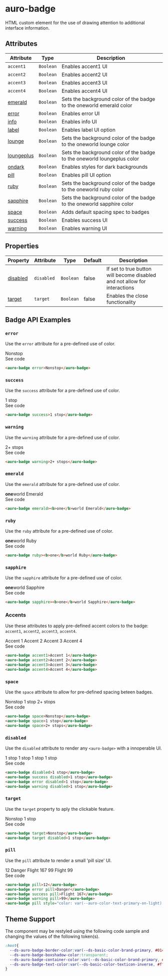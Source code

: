 <!-- AURO-GENERATED-CONTENT:START (FILE:src=./../docs/api.md) -->
<!-- The below content is automatically added from ./../docs/api.md -->

# auro-badge

HTML custom element for the use of drawing attention to additional interface information.

## Attributes

| Attribute    | Type      | Description                                      |
|--------------|-----------|--------------------------------------------------|
| `accent1`    | `Boolean` | Enables accent1 UI                               |
| `accent2`    | `Boolean` | Enables accent2 UI                               |
| `accent3`    | `Boolean` | Enables accent3 UI                               |
| `accent4`    | `Boolean` | Enables accent4 UI                               |
| [emerald](#emerald)    | `Boolean` | Sets the background color of the badge to the oneworld emerald color |
| [error](#error)      | `Boolean` | Enables error UI                                 |
| [info](#info)       | `Boolean` | Enables info UI                                  |
| [label](#label)      | `Boolean` | Enables label UI option                          |
| [lounge](#lounge)     | `Boolean` | Sets the background color of the badge to the oneworld lounge color |
| [loungeplus](#loungeplus) | `Boolean` | Sets the background color of the badge to the oneworld loungeplus color |
| [ondark](#ondark)     | `Boolean` | Enables styles for dark backgrounds              |
| [pill](#pill)       | `Boolean` | Enables pill UI option                           |
| [ruby](#ruby)       | `Boolean` | Sets the background color of the badge to the oneworld ruby color |
| [sapphire](#sapphire)   | `Boolean` | Sets the background color of the badge to the oneworld sapphire color |
| [space](#space)      | `Boolean` | Adds default spacing spec to badges              |
| [success](#success)    | `Boolean` | Enables success UI                               |
| [warning](#warning)    | `Boolean` | Enables warning UI                               |

## Properties

| Property   | Attribute  | Type      | Default | Description                                      |
|------------|------------|-----------|---------|--------------------------------------------------|
| [disabled](#disabled) | `disabled` | `Boolean` | false   | If set to true button will become disabled and not allow for interactions |
| [target](#target)   | `target`   | `Boolean` | false   | Enables the close functionality                  |
<!-- AURO-GENERATED-CONTENT:END -->

## Badge API Examples

### `error`

Use the `error` attribute for a pre-defined use of color.

<div class="exampleWrapper">
  <!-- AURO-GENERATED-CONTENT:START (FILE:src=./../apiExamples/error.html) -->
  <!-- The below content is automatically added from ./../apiExamples/error.html -->
  <auro-badge error>Nonstop</auro-badge>
  <!-- AURO-GENERATED-CONTENT:END -->
</div>
<auro-accordion alignRight>
  <span slot="trigger">See code</span>
<!-- AURO-GENERATED-CONTENT:START (CODE:src=./../apiExamples/error.html) -->
<!-- The below code snippet is automatically added from ./../apiExamples/error.html -->

```html
<auro-badge error>Nonstop</auro-badge>
```
<!-- AURO-GENERATED-CONTENT:END -->
</auro-accordion>

### `success`

Use the `success` attribute for a pre-defined use of color.

<div class="exampleWrapper">
  <!-- AURO-GENERATED-CONTENT:START (FILE:src=./../apiExamples/success.html) -->
  <!-- The below content is automatically added from ./../apiExamples/success.html -->
  <auro-badge success>1 stop</auro-badge>
  <!-- AURO-GENERATED-CONTENT:END -->
</div>
<auro-accordion alignRight>
  <span slot="trigger">See code</span>
<!-- AURO-GENERATED-CONTENT:START (CODE:src=./../apiExamples/success.html) -->
<!-- The below code snippet is automatically added from ./../apiExamples/success.html -->

```html
<auro-badge success>1 stop</auro-badge>
```
<!-- AURO-GENERATED-CONTENT:END -->
</auro-accordion>

### `warning`

Use the `warning` attribute for a pre-defined use of color.

<div class="exampleWrapper">
  <!-- AURO-GENERATED-CONTENT:START (FILE:src=./../apiExamples/warning.html) -->
  <!-- The below content is automatically added from ./../apiExamples/warning.html -->
  <auro-badge warning>2+ stops</auro-badge>
  <!-- AURO-GENERATED-CONTENT:END -->
</div>
<auro-accordion alignRight>
  <span slot="trigger">See code</span>
<!-- AURO-GENERATED-CONTENT:START (CODE:src=./../apiExamples/warning.html) -->
<!-- The below code snippet is automatically added from ./../apiExamples/warning.html -->

```html
<auro-badge warning>2+ stops</auro-badge>
```
<!-- AURO-GENERATED-CONTENT:END -->
</auro-accordion>

### `emerald`

Use the `emerald` attribute for a pre-defined use of color.

<div class="exampleWrapper">
  <!-- AURO-GENERATED-CONTENT:START (FILE:src=./../apiExamples/emerald.html) -->
  <!-- The below content is automatically added from ./../apiExamples/emerald.html -->
  <auro-badge emerald><b>one</b>world Emerald</auro-badge>
  <!-- AURO-GENERATED-CONTENT:END -->
</div>
<auro-accordion alignRight>
  <span slot="trigger">See code</span>
<!-- AURO-GENERATED-CONTENT:START (CODE:src=./../apiExamples/emerald.html) -->
<!-- The below code snippet is automatically added from ./../apiExamples/emerald.html -->

```html
<auro-badge emerald><b>one</b>world Emerald</auro-badge>
```
<!-- AURO-GENERATED-CONTENT:END -->
</auro-accordion>

### `ruby`

Use the `ruby` attribute for a pre-defined use of color.

<div class="exampleWrapper">
  <!-- AURO-GENERATED-CONTENT:START (FILE:src=./../apiExamples/ruby.html) -->
  <!-- The below content is automatically added from ./../apiExamples/ruby.html -->
  <auro-badge ruby><b>one</b>world Ruby</auro-badge>
  <!-- AURO-GENERATED-CONTENT:END -->
</div>
<auro-accordion alignRight>
  <span slot="trigger">See code</span>
<!-- AURO-GENERATED-CONTENT:START (CODE:src=./../apiExamples/ruby.html) -->
<!-- The below code snippet is automatically added from ./../apiExamples/ruby.html -->

```html
<auro-badge ruby><b>one</b>world Ruby</auro-badge>
```
<!-- AURO-GENERATED-CONTENT:END -->
</auro-accordion>

### `sapphire`

Use the `sapphire` attribute for a pre-defined use of color.

<div class="exampleWrapper">
  <!-- AURO-GENERATED-CONTENT:START (FILE:src=./../apiExamples/sapphire.html) -->
  <!-- The below content is automatically added from ./../apiExamples/sapphire.html -->
  <auro-badge sapphire><b>one</b>world Sapphire</auro-badge>
  <!-- AURO-GENERATED-CONTENT:END -->
</div>
<auro-accordion alignRight>
  <span slot="trigger">See code</span>
<!-- AURO-GENERATED-CONTENT:START (CODE:src=./../apiExamples/sapphire.html) -->
<!-- The below code snippet is automatically added from ./../apiExamples/sapphire.html -->

```html
<auro-badge sapphire><b>one</b>world Sapphire</auro-badge>
```
<!-- AURO-GENERATED-CONTENT:END -->
</auro-accordion>

### Accents

Use these attributes to apply pre-defined accent colors to the badge: `accent1`, `accent2`, `accent3`, `accent4`.

<div class="exampleWrapper">
  <!-- AURO-GENERATED-CONTENT:START (FILE:src=./../apiExamples/accents.html) -->
  <!-- The below content is automatically added from ./../apiExamples/accents.html -->
  <auro-badge accent1>Accent 1</auro-badge>
  <auro-badge accent2>Accent 2</auro-badge>
  <auro-badge accent3>Accent 3</auro-badge>
  <auro-badge accent4>Accent 4</auro-badge>
  <!-- AURO-GENERATED-CONTENT:END -->
</div>
<auro-accordion alignRight>
  <span slot="trigger">See code</span>
<!-- AURO-GENERATED-CONTENT:START (CODE:src=./../apiExamples/accents.html) -->
<!-- The below code snippet is automatically added from ./../apiExamples/accents.html -->

```html
<auro-badge accent1>Accent 1</auro-badge>
<auro-badge accent2>Accent 2</auro-badge>
<auro-badge accent3>Accent 3</auro-badge>
<auro-badge accent4>Accent 4</auro-badge>
```
<!-- AURO-GENERATED-CONTENT:END -->
</auro-accordion>

### `space`

Use the `space` attribute to allow for pre-defined spacing beteen badges.

<div class="exampleWrapper">
  <!-- AURO-GENERATED-CONTENT:START (FILE:src=./../apiExamples/space.html) -->
  <!-- The below content is automatically added from ./../apiExamples/space.html -->
  <auro-badge space>Nonstop</auro-badge>
  <auro-badge space>1 stop</auro-badge>
  <auro-badge space>2+ stops</auro-badge>
  <!-- AURO-GENERATED-CONTENT:END -->
</div>
<auro-accordion alignRight>
  <span slot="trigger">See code</span>
<!-- AURO-GENERATED-CONTENT:START (CODE:src=./../apiExamples/space.html) -->
<!-- The below code snippet is automatically added from ./../apiExamples/space.html -->

```html
<auro-badge space>Nonstop</auro-badge>
<auro-badge space>1 stop</auro-badge>
<auro-badge space>2+ stops</auro-badge>
```
<!-- AURO-GENERATED-CONTENT:END -->
</auro-accordion>

### `disabled`

Use the `disabled` attribute to render any `<auro-badge>` with a innoperable UI.

<div class="exampleWrapper">
  <!-- AURO-GENERATED-CONTENT:START (FILE:src=./../apiExamples/disabled.html) -->
  <!-- The below content is automatically added from ./../apiExamples/disabled.html -->
  <auro-badge disabled>1 stop</auro-badge>
  <auro-badge success disabled>1 stop</auro-badge>
  <auro-badge error disabled>1 stop</auro-badge>
  <auro-badge warning disabled>1 stop</auro-badge>
  <!-- AURO-GENERATED-CONTENT:END -->
</div>
<auro-accordion alignRight>
  <span slot="trigger">See code</span>
<!-- AURO-GENERATED-CONTENT:START (CODE:src=./../apiExamples/disabled.html) -->
<!-- The below code snippet is automatically added from ./../apiExamples/disabled.html -->

```html
<auro-badge disabled>1 stop</auro-badge>
<auro-badge success disabled>1 stop</auro-badge>
<auro-badge error disabled>1 stop</auro-badge>
<auro-badge warning disabled>1 stop</auro-badge>
```
<!-- AURO-GENERATED-CONTENT:END -->
</auro-accordion>

### `target`

Use the `target` property to aply the clickable feature.

<div class="exampleWrapper">
  <!-- AURO-GENERATED-CONTENT:START (FILE:src=./../apiExamples/target.html) -->
  <!-- The below content is automatically added from ./../apiExamples/target.html -->
  <auro-badge target>Nonstop</auro-badge>
  <auro-badge target disabled>1 stop</auro-badge>
  <!-- AURO-GENERATED-CONTENT:END -->
</div>
<auro-accordion alignRight>
  <span slot="trigger">See code</span>
<!-- AURO-GENERATED-CONTENT:START (CODE:src=./../apiExamples/target.html) -->
<!-- The below code snippet is automatically added from ./../apiExamples/target.html -->

```html
<auro-badge target>Nonstop</auro-badge>
<auro-badge target disabled>1 stop</auro-badge>
```
<!-- AURO-GENERATED-CONTENT:END -->
</auro-accordion>

### `pill`

Use the `pill` attribute to render a small 'pill size' UI.

<div class="exampleWrapper">
  <!-- AURO-GENERATED-CONTENT:START (FILE:src=./../apiExamples/pill.html) -->
  <!-- The below content is automatically added from ./../apiExamples/pill.html -->
  <auro-badge pill>12</auro-badge>
  <auro-badge error pill>Danger</auro-badge>
  <auro-badge success pill>Flight 167</auro-badge>
  <auro-badge warning pill>99</auro-badge>
  <auro-badge pill style="color: var(--auro-color-text-primary-on-light); background-color: var(--ds-color-utility-lime-default); border-color: var(--ds-color-utility-lime-default)">Flight 99</auro-badge>
  <!-- AURO-GENERATED-CONTENT:END -->
</div>
<auro-accordion alignRight>
  <span slot="trigger">See code</span>
<!-- AURO-GENERATED-CONTENT:START (CODE:src=./../apiExamples/pill.html) -->
<!-- The below code snippet is automatically added from ./../apiExamples/pill.html -->

```html
<auro-badge pill>12</auro-badge>
<auro-badge error pill>Danger</auro-badge>
<auro-badge success pill>Flight 167</auro-badge>
<auro-badge warning pill>99</auro-badge>
<auro-badge pill style="color: var(--auro-color-text-primary-on-light); background-color: var(--ds-color-utility-lime-default); border-color: var(--ds-color-utility-lime-default)">Flight 99</auro-badge>
```
<!-- AURO-GENERATED-CONTENT:END -->
</auro-accordion>

## Theme Support

The component may be restyled using the following code sample and changing the values of the following token(s).

<!-- AURO-GENERATED-CONTENT:START (CODE:src=./../src/tokens.css) -->
<!-- The below code snippet is automatically added from ./../src/tokens.css -->

```css
:host{
  --ds-auro-badge-border-color:var(--ds-basic-color-brand-primary, #01426a);
  --ds-auro-badge-boxshadow-color:transparent;
  --ds-auro-badge-container-color:var(--ds-basic-color-brand-primary, #01426a);
  --ds-auro-badge-text-color:var(--ds-basic-color-texticon-inverse, #ffffff);
}
```
<!-- AURO-GENERATED-CONTENT:END -->

